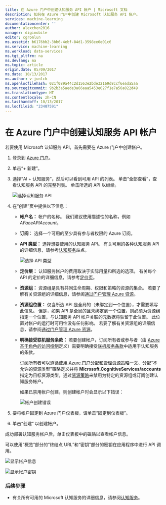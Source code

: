 ```yaml
---
title: 在 Azure 门户中创建认知服务 API 帐户 | Microsoft 文档
description: 如何在 Azure 门户中创建 Microsoft 认知服务 API 帐户。
services: machine-learning
documentationcenter: ''
author: alexchen2016
manager: digimobile
editor: cgronlun
ms.assetid: b6176bb2-3bb6-4ebf-84d1-3598ee6e01c6
ms.service: machine-learning
ms.workload: data-services
ms.tgt_pltfrm: na
ms.devlang: na
ms.topic: article
origin.date: 05/09/2017
ms.date: 10/13/2017
ms.author: v-junlch
ms.openlocfilehash: 021f089a44c2d1563e2bde32169d8ccf6eada5aa
ms.sourcegitcommit: 9b2b3a5aede3a66aaa5453e027f1e7a56a022d49
ms.translationtype: HT
ms.contentlocale: zh-CN
ms.lasthandoff: 10/13/2017
ms.locfileid: "23407591"
---
```

# <a name="create-a-cognitive-services-apis-account-in-the-azure-portal"></a>在 Azure 门户中创建认知服务 API 帐户

若要使用 Microsoft 认知服务 API，首先需要在 Azure 门户中创建帐户。

1. 登录到 [Azure 门户](http://portal.azure.cn)。

2. 单击“+ 新建”。

3. 选择“AI + 认知服务”，然后可以看到可用 API 的列表。 单击“全部查看”，查看认知服务 API 的完整列表。 单击所选的 API 以继续。

    ![选择认知服务 API](./media/cognitive-services-apis-create-account/select-cognitive-services-apis.png)

4. 在“创建”页中提供以下信息： 

   - **帐户名：** 帐户的名称。 我们建议使用描述性的名称，例如 *AFaceAPIAccount*。

   - **订阅：** 选择一个可用的至少具有参与者权限的 Azure 订阅。

   - **API 类型：** 选择想要使用的认知服务 API。 有关可用的各种认知服务 API 的详细信息，请参考[认知服务](/cognitive-services/)站点。

        ![选择 API 类型](./media/cognitive-services-apis-create-account/list-of-apis.png)

   - **定价层：** 认知服务帐户的费用取决于实际用量和所选的选项。 有关每个 API 的定价的详细信息，请参考[定价页](https://www.azure.cn/pricing/details/cognitive-services/)。

   - **资源组：** 资源组是具有共同生命周期、权限和策略的资源的集合。 若要了解有关资源组的详细信息，请参阅[通过门户管理 Azure 资源](/azure-resource-manager/resource-group-portal)。

   - **资源组位置：** 仅当所选 API 是全局的（未绑定到一个位置），才需要填写此信息。 但是，如果 API 是全局的且未绑定到一个位置，则必须为资源组指定一个位置，与认知服务 API 帐户关联的元数据将驻留于此位置。 此位置对帐户的运行时可用性没有任何影响。 若要了解有关资源组的详细信息，请参阅[通过门户管理 Azure 资源](/azure-resource-manager/resource-group-portal)。

   - **明确接受联机服务条款：** 若要创建帐户，订阅所有者或参与者（由 [Azure 基于角色的访问控制](/active-directory/role-based-access-control-what-is/)定义）需要明确接受[联机服务条款](https://www.microsoft.com/en-us/Licensing/product-licensing/products.aspx)中适用于认知服务的条款。 

     订阅所有者可以遵循[使用 Azure 门户分配和管理资源策略](/azure-resource-manager/resource-manager-policy-portal)一文、分配“不允许的资源类型”策略定义并将 **Microsoft.CognitiveServices/accounts** 指定为目标资源类型，通过[资源策略](/azure-resource-manager/resource-manager-policy)来禁用为特定的资源组或订阅创建认知服务帐户。

     如果已禁用帐户创建，则创建帐户时会显示以下错误：

     ![帐户创建错误](./media/cognitive-services-apis-create-account/error-message.png)

5. 要将帐户固定到 Azure 门户仪表板，请单击“固定到仪表板”。

6. 单击“创建”  以创建帐户。

成功部署认知服务帐户后，单击仪表板中的磁贴以查看帐户信息。

可以使用“概览”部分的“终结点 URL”和“密钥”部分的密钥在应用程序中进行 API 调用。

![显示帐户信息](./media/cognitive-services-apis-create-account/display-account.png)

![显示帐户密钥](./media/cognitive-services-apis-create-account/account-keys.png)

### <a name="next-steps"></a>后续步骤

- 有关所有可用的 Microsoft 认知服务的详细信息，请参阅[认知服务](/cognitive-services/)。
